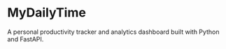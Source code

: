 # MyDailyTime
A personal productivity tracker and analytics dashboard built with Python and FastAPI.
